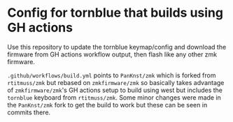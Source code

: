 # Config for tornblue that builds using GH actions

Use this repository to update the tornblue keymap/config and download the firmware from GH actions workflow output, then flash like any other zmk firmware. 

`.github/workflows/build.yml` points to `PanKnst/zmk` which is forked from `rtitmuss/zmk` but rebased on `zmkfirmware/zmk` so basically takes advantage of `zmkfirmware/zmk`'s GH actions setup to build using west but includes the `tornblue` keyboard from `rtitmuss/zmk`. Some minor changes were made in the `PanKnst/zmk` fork to get the build to work but these can be seen in commits there. 
